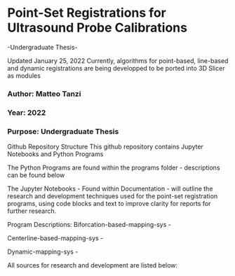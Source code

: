 # Point-Set Registrations for Ultrasound Probe Calibrations 
-Undergraduate Thesis-

Updated January 25, 2022
Currently, algorithms for point-based, line-based and dynamic registrations are being developped to be ported into 3D Slicer as modules

### Author: Matteo Tanzi
### Year: 2022
### Purpose: Undergraduate Thesis

Github Repository Structure
This github repository contains Jupyter Notebooks and Python Programs

The Python Programs are found within the programs folder - descriptions can be found below

The Jupyter Notebooks - Found within Documentation - will outline the research and development techniques used for the point-set registration programs, using code blocks and text to improve clarity for reports for further research.



Program Descriptions:
Biforcation-based-mapping-sys - 

Centerline-based-mapping-sys - 

Dynamic-mapping-sys -

All sources for research and development are listed below:
